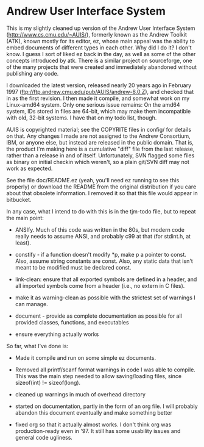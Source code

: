 Andrew User Interface System
============================

This is my slightly cleaned up version of the Andrew User Interface
System (http://www.cs.cmu.edu/~AUIS/), formerly known as the Andrew
Toolkit (ATK), known mostly for its editor, ez, whose main appeal was
the ability to embed documents of different types in each other.  Why
did I do it?  I don't know.  I guess I sort of liked ez back in the
day, as well as some of the other concepts introduced by atk.  There
is a similar project on sourceforge, one of the many projects that
were created and immediately abandoned without publishing any code.

I downloaded the latest version, released nearly 20 years ago in
February 1997 (ftp://ftp.andrew.cmu.edu/pub/AUIS/andrew-8.0.Z), and
checked that in as the first revision.  I then made it compile, and
somewhat work on my Linux-amd64 system.  Only one serious issue
remains: On the amd64 system, IDs stored in files are 64-bit, which
may make them incompatible with old, 32-bit systems.  I have that on
my todo list, though.

AUIS is copyrighted material; see the COPYRITE files in config/ for
details on that.  Any changes I made are not assigned to the Andrew
Consortium, IBM, or anyone else, but instead are released in the 
public domain.  That is, the product I'm making here is a cumulative
"diff" file from the last release, rather than a release in and of
itself.  Unfortunately, SVN flagged some files as binary on initial
checkin which weren't, so a plain git/SVN diff may not work as
expected.

See the file doc/README.ez (yeah, you'll need ez running to see this
properly) or download the README from the original distribution if you
care about that obsolete information.  I removed it so that this file
would appear in bitbucket.

In any case, what I intend to do with this is in the tjm-todo file,
but to repeat the main point:

  - ANSIfy.  Much of this code was written in the 80s, but modern code
    really needs to assume ANSI, and probably c99 at that (for stdint.h,
    at least).

  - constify - if a function doesn't modify *p, make p a pointer to
    const.  Also, assume string constants are const.  Also, any static
    data that isn't meant to be modified must be declared const.

  - link-clean: ensure that all exported symbols are defined in a
    header, and all imported symbols come from a header (i.e., no extern
    in C files).

  - make it as warning-clean as possible with the strictest set of
    warnings I can manage.

  - document - provide as complete documentation as possible for all
    provided classes, functions, and executables

  - ensure everything actually works

So far, what I've done is:

  - Made it compile and run on some simple ez documents.
  
  - Removed all printf/scanf format warnings in code I was able to
    compile.  This was the main step needed to allow saving/loading
    files, since sizeof(int) != sizeof(long).

  - cleaned up warnings in much of overhead directory
  
  - started on documentation, partly in the form of an org file.  I
    will probably abandon this document eventually and make something
    better
  
  - fixed org so that it actually almost works.  I don't think org
    was production-ready even in '97.  It still has some usability
    issues and general code ugliness.
